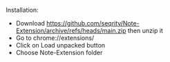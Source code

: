 Installation:
* Download https://github.com/seqrity/Note-Extension/archive/refs/heads/main.zip then unzip it
* Go to chrome://extensions/
* Click on Load unpacked button
* Choose Note-Extension folder
